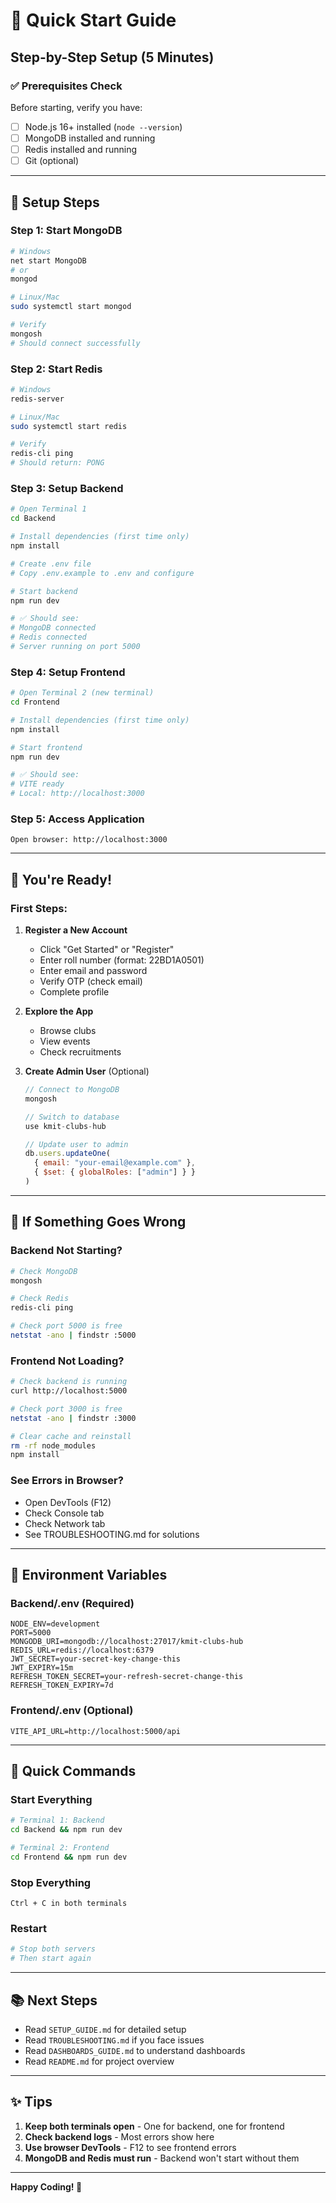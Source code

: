 # 🚀 Quick Start Guide

## Step-by-Step Setup (5 Minutes)

### ✅ Prerequisites Check

Before starting, verify you have:
- [ ] Node.js 16+ installed (`node --version`)
- [ ] MongoDB installed and running
- [ ] Redis installed and running
- [ ] Git (optional)

---

## 🎯 Setup Steps

### Step 1: Start MongoDB
```bash
# Windows
net start MongoDB
# or
mongod

# Linux/Mac
sudo systemctl start mongod

# Verify
mongosh
# Should connect successfully
```

### Step 2: Start Redis
```bash
# Windows
redis-server

# Linux/Mac
sudo systemctl start redis

# Verify
redis-cli ping
# Should return: PONG
```

### Step 3: Setup Backend
```bash
# Open Terminal 1
cd Backend

# Install dependencies (first time only)
npm install

# Create .env file
# Copy .env.example to .env and configure

# Start backend
npm run dev

# ✅ Should see:
# MongoDB connected
# Redis connected  
# Server running on port 5000
```

### Step 4: Setup Frontend
```bash
# Open Terminal 2 (new terminal)
cd Frontend

# Install dependencies (first time only)
npm install

# Start frontend
npm run dev

# ✅ Should see:
# VITE ready
# Local: http://localhost:3000
```

### Step 5: Access Application
```
Open browser: http://localhost:3000
```

---

## 🎉 You're Ready!

### First Steps:

1. **Register a New Account**
   - Click "Get Started" or "Register"
   - Enter roll number (format: 22BD1A0501)
   - Enter email and password
   - Verify OTP (check email)
   - Complete profile

2. **Explore the App**
   - Browse clubs
   - View events
   - Check recruitments

3. **Create Admin User** (Optional)
   ```javascript
   // Connect to MongoDB
   mongosh
   
   // Switch to database
   use kmit-clubs-hub
   
   // Update user to admin
   db.users.updateOne(
     { email: "your-email@example.com" },
     { $set: { globalRoles: ["admin"] } }
   )
   ```

---

## 🔧 If Something Goes Wrong

### Backend Not Starting?
```bash
# Check MongoDB
mongosh

# Check Redis
redis-cli ping

# Check port 5000 is free
netstat -ano | findstr :5000
```

### Frontend Not Loading?
```bash
# Check backend is running
curl http://localhost:5000

# Check port 3000 is free
netstat -ano | findstr :3000

# Clear cache and reinstall
rm -rf node_modules
npm install
```

### See Errors in Browser?
- Open DevTools (F12)
- Check Console tab
- Check Network tab
- See TROUBLESHOOTING.md for solutions

---

## 📝 Environment Variables

### Backend/.env (Required)
```env
NODE_ENV=development
PORT=5000
MONGODB_URI=mongodb://localhost:27017/kmit-clubs-hub
REDIS_URL=redis://localhost:6379
JWT_SECRET=your-secret-key-change-this
JWT_EXPIRY=15m
REFRESH_TOKEN_SECRET=your-refresh-secret-change-this
REFRESH_TOKEN_EXPIRY=7d
```

### Frontend/.env (Optional)
```env
VITE_API_URL=http://localhost:5000/api
```

---

## 🎯 Quick Commands

### Start Everything
```bash
# Terminal 1: Backend
cd Backend && npm run dev

# Terminal 2: Frontend  
cd Frontend && npm run dev
```

### Stop Everything
```
Ctrl + C in both terminals
```

### Restart
```bash
# Stop both servers
# Then start again
```

---

## 📚 Next Steps

- Read `SETUP_GUIDE.md` for detailed setup
- Read `TROUBLESHOOTING.md` if you face issues
- Read `DASHBOARDS_GUIDE.md` to understand dashboards
- Read `README.md` for project overview

---

## ✨ Tips

1. **Keep both terminals open** - One for backend, one for frontend
2. **Check backend logs** - Most errors show here
3. **Use browser DevTools** - F12 to see frontend errors
4. **MongoDB and Redis must run** - Backend won't start without them

---

**Happy Coding! 🚀**
